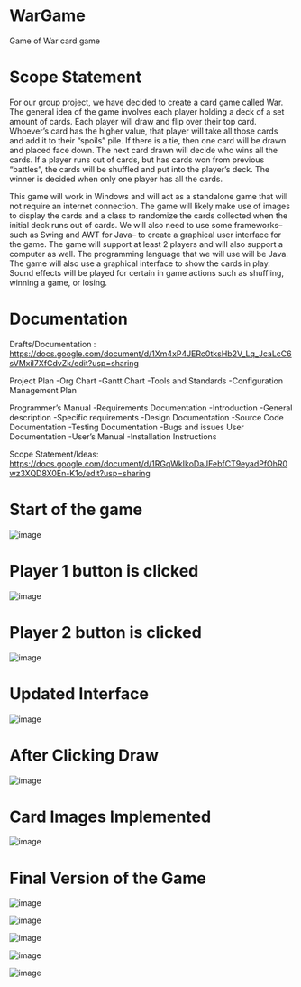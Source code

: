 # WarGame
Game of War card game

# Scope Statement

  For our group project, we have decided to create a card game called War. The general idea of the game involves each player holding a deck of a set amount of cards. Each player will draw and flip over their top card. Whoever’s card has the higher value, that player will take all those cards and add it to their “spoils” pile. If there is a tie, then one card will be drawn and placed face down. The next card drawn will decide who wins all the cards. If a player runs out of cards, but has cards won from previous “battles”, the cards will be shuffled and put into the player’s deck. The winner is decided when only one player has all the cards.  

  This game will work in Windows and will act as a standalone game that will not require an internet connection. The game will likely make use of images to display the cards and a class to randomize the cards collected when the initial deck runs out of cards. We will also need to use some frameworks– such as Swing and AWT for Java– to create a graphical user interface for the game. The game will support at least 2 players and will also support a computer as well. The programming language that we will use will be Java. The game will also use a graphical interface to show the cards in play. Sound effects will be played for certain in game actions such as shuffling, winning a game, or losing. 



# Documentation

Drafts/Documentation : https://docs.google.com/document/d/1Xm4xP4JERc0tksHb2V_Lq_JcaLcC6sVMxiI7XfCdvZk/edit?usp=sharing

Project Plan
  -Org Chart
  -Gantt Chart
  -Tools and Standards
  -Configuration Management Plan

Programmer’s Manual
  -Requirements Documentation
  -Introduction
  -General description
  -Specific requirements
  -Design Documentation
  -Source Code Documentation
  -Testing Documentation
  -Bugs and issues
User Documentation
  -User’s Manual
  -Installation Instructions


Scope Statement/Ideas: https://docs.google.com/document/d/1RGqWkIkoDaJFebfCT9eyadPfOhR0wz3XQD8X0En-K1o/edit?usp=sharing


# Start of the game

![image](https://user-images.githubusercontent.com/59073672/194780583-c417ae34-c385-48e9-b09c-4f049f943709.png)


# Player 1 button is clicked

![image](https://user-images.githubusercontent.com/59073672/194977049-8140e356-45b6-4fd7-a880-34678170befd.png)

# Player 2 button is clicked

![image](https://user-images.githubusercontent.com/59073672/194977103-8f1c6114-1cad-480d-9b63-e50eb9bdb95e.png)


# Updated Interface

![image](https://user-images.githubusercontent.com/59073672/196067372-07723db0-bdbe-4721-9496-5ecabb2c18c7.png)

# After Clicking Draw

![image](https://user-images.githubusercontent.com/59073672/199155040-05ed70b8-fa22-4056-9aaf-65017a03ffbe.png)

# Card Images Implemented

![image](https://user-images.githubusercontent.com/59073672/200912990-2a9b3441-f1e5-4931-8224-2b1ebb61d81c.png)

# Final Version of the Game

![image](https://user-images.githubusercontent.com/59073672/204415897-93f01c00-d96d-4467-bda8-5eb60b3faf53.png)

![image](https://user-images.githubusercontent.com/59073672/204415914-b0a30ab2-3a7e-4bb4-ab60-de70b01fea32.png)

![image](https://user-images.githubusercontent.com/59073672/204415942-ccebbf98-1617-45ab-9544-2532f100bc54.png)

![image](https://user-images.githubusercontent.com/59073672/204415966-3aed5116-5c6a-4d61-8d4b-1c9214e2ba09.png)

![image](https://user-images.githubusercontent.com/59073672/204415982-d6139835-2e77-42e0-b152-21d1256b0eba.png)
